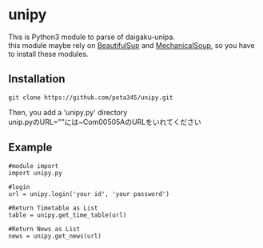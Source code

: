 # unipy
This is Python3 module to parse of daigaku-unipa.  
this module maybe rely on [BeautifulSup](http://www.crummy.com/software/BeautifulSoup/) and [MechanicalSoup](https://github.com/hickford/MechanicalSoup), so you have to install these modules. 

## Installation

	git clone https://github.com/peta345/unipy.git  

Then, you add a 'unipy.py' directory  
unip.pyのURL=""には~Com00505AのURLをいれてください
## Example

```
#module import
import unipy.py

#login
url = unipy.login('your id', 'your password')

#Return Timetable as List
table = unipy.get_time_table(url)

#Return News as List
news = unipy.get_news(url)
```


